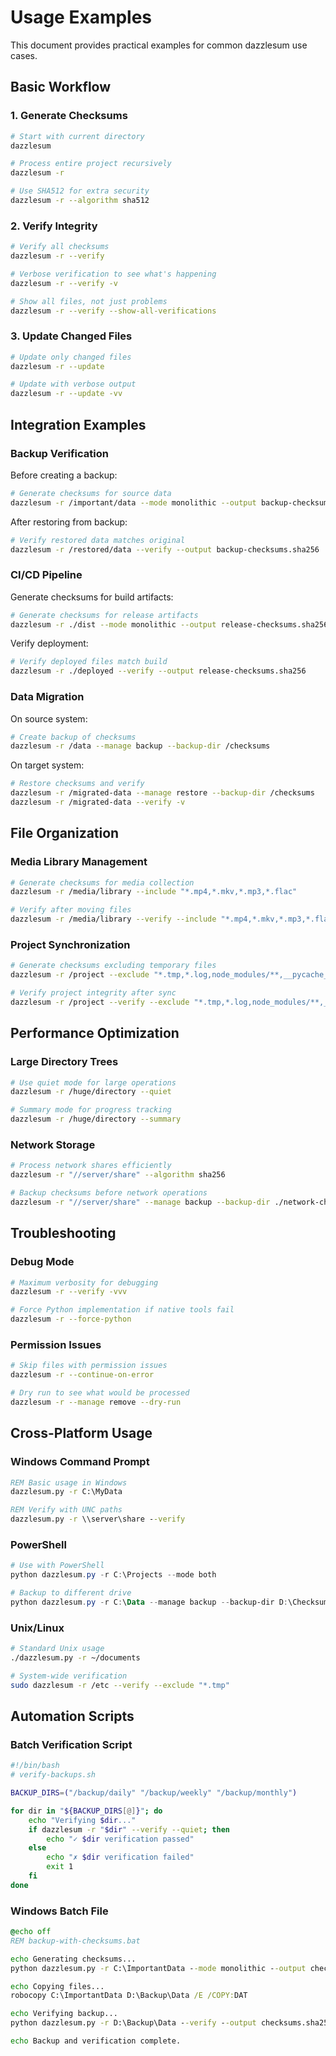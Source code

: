 # Usage Examples

This document provides practical examples for common dazzlesum use cases.

## Basic Workflow

### 1. Generate Checksums
```bash
# Start with current directory
dazzlesum

# Process entire project recursively
dazzlesum -r

# Use SHA512 for extra security
dazzlesum -r --algorithm sha512
```

### 2. Verify Integrity
```bash
# Verify all checksums
dazzlesum -r --verify

# Verbose verification to see what's happening
dazzlesum -r --verify -v

# Show all files, not just problems
dazzlesum -r --verify --show-all-verifications
```

### 3. Update Changed Files
```bash
# Update only changed files
dazzlesum -r --update

# Update with verbose output
dazzlesum -r --update -vv
```

## Integration Examples

### Backup Verification

Before creating a backup:
```bash
# Generate checksums for source data
dazzlesum -r /important/data --mode monolithic --output backup-checksums.sha256
```

After restoring from backup:
```bash
# Verify restored data matches original
dazzlesum -r /restored/data --verify --output backup-checksums.sha256
```

### CI/CD Pipeline

Generate checksums for build artifacts:
```bash
# Generate checksums for release artifacts
dazzlesum -r ./dist --mode monolithic --output release-checksums.sha256
```

Verify deployment:
```bash
# Verify deployed files match build
dazzlesum -r ./deployed --verify --output release-checksums.sha256
```

### Data Migration

On source system:
```bash
# Create backup of checksums
dazzlesum -r /data --manage backup --backup-dir /checksums
```

On target system:
```bash
# Restore checksums and verify
dazzlesum -r /migrated-data --manage restore --backup-dir /checksums
dazzlesum -r /migrated-data --verify -v
```

## File Organization

### Media Library Management
```bash
# Generate checksums for media collection
dazzlesum -r /media/library --include "*.mp4,*.mkv,*.mp3,*.flac"

# Verify after moving files
dazzlesum -r /media/library --verify --include "*.mp4,*.mkv,*.mp3,*.flac"
```

### Project Synchronization
```bash
# Generate checksums excluding temporary files
dazzlesum -r /project --exclude "*.tmp,*.log,node_modules/**,__pycache__/**"

# Verify project integrity after sync
dazzlesum -r /project --verify --exclude "*.tmp,*.log,node_modules/**,__pycache__/**"
```

## Performance Optimization

### Large Directory Trees
```bash
# Use quiet mode for large operations
dazzlesum -r /huge/directory --quiet

# Summary mode for progress tracking
dazzlesum -r /huge/directory --summary
```

### Network Storage
```bash
# Process network shares efficiently
dazzlesum -r "//server/share" --algorithm sha256

# Backup checksums before network operations
dazzlesum -r "//server/share" --manage backup --backup-dir ./network-checksums
```

## Troubleshooting

### Debug Mode
```bash
# Maximum verbosity for debugging
dazzlesum -r --verify -vvv

# Force Python implementation if native tools fail
dazzlesum -r --force-python
```

### Permission Issues
```bash
# Skip files with permission issues
dazzlesum -r --continue-on-error

# Dry run to see what would be processed
dazzlesum -r --manage remove --dry-run
```

## Cross-Platform Usage

### Windows Command Prompt
```cmd
REM Basic usage in Windows
dazzlesum.py -r C:\MyData

REM Verify with UNC paths
dazzlesum.py -r \\server\share --verify
```

### PowerShell
```powershell
# Use with PowerShell
python dazzlesum.py -r C:\Projects --mode both

# Backup to different drive
python dazzlesum.py -r C:\Data --manage backup --backup-dir D:\Checksums
```

### Unix/Linux
```bash
# Standard Unix usage
./dazzlesum.py -r ~/documents

# System-wide verification
sudo dazzlesum -r /etc --verify --exclude "*.tmp"
```

## Automation Scripts

### Batch Verification Script
```bash
#!/bin/bash
# verify-backups.sh

BACKUP_DIRS=("/backup/daily" "/backup/weekly" "/backup/monthly")

for dir in "${BACKUP_DIRS[@]}"; do
    echo "Verifying $dir..."
    if dazzlesum -r "$dir" --verify --quiet; then
        echo "✓ $dir verification passed"
    else
        echo "✗ $dir verification failed"
        exit 1
    fi
done
```

### Windows Batch File
```bat
@echo off
REM backup-with-checksums.bat

echo Generating checksums...
python dazzlesum.py -r C:\ImportantData --mode monolithic --output checksums.sha256

echo Copying files...
robocopy C:\ImportantData D:\Backup\Data /E /COPY:DAT

echo Verifying backup...
python dazzlesum.py -r D:\Backup\Data --verify --output checksums.sha256

echo Backup and verification complete.
```